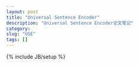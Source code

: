 ```yaml
---
layout: post
title: "Universal Sentence Encoder"
description: "Universal Sentence Encoder论文笔记"
category: 
slug: "USE"
tags: []
---
```

{% include JB/setup %}
